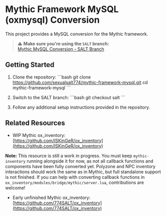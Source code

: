 # Mythic Framework MySQL (oxmysql) Conversion

This project provides a MySQL conversion for the Mythic framework.

> ⚠️ **Make sure you're using the `SALT` branch:**  
> [Mythic MySQL Conversion - SALT Branch](https://github.com/sexualsalt774/mythic-framework-mysql/tree/salt)

## Getting Started

1. Clone the repository:
\`\`\`bash
git clone https://github.com/sexualsalt774/mythic-framework-mysql.git
cd mythic-framework-mysql
\`\`\`

2. Switch to the SALT branch:
\`\`\`bash
git checkout salt
\`\`\`

3. Follow any additional setup instructions provided in the repository.

## Related Resources

- WIP Mythic ox_inventory:  
  [https://github.com/ISKinGeR/ox_inventory](https://github.com/ISKinGeR/ox_inventory)

**Note:** This resource is still a work in progress. You must keep `mythic-inventory` running alongside it for now, as not all callback functions and components have been fully converted yet. Polyzone and NPC inventory interactions should work the same as in Mythic, but full standalone support is not finished. If you can help with converting callback functions in `ox_inventory/modules/bridge/mythic/server.lua`, contributions are welcome! 


- Early unfinished Mythic ox_inventory:  
  [https://github.com/774SALT/ox_inventory](https://github.com/774SALT/ox_inventory)
